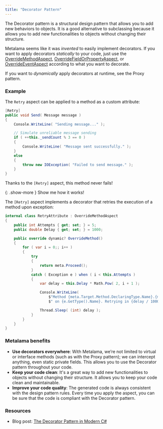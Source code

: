 ```yaml
---
title: "Decorator Pattern"
---
```


The Decorator pattern is a structural design pattern that allows you to add new behaviors to objects. It is a good
alternative to subclassing because it allows you to add new functionalities to objects without changing their structure.

Metalama seems like it was _invented_ to easily implement decorators. If you want to apply decorators _statically_ to
your code, just use
the [OverrideMethodAspect](https://doc.postsharp.net/metalama/api/metalama-framework-aspects-overridemethodaspect), [OverrideFieldOrPropertyAspect](https://doc.postsharp.net/metalama/api/metalama-framework-aspects-overridefieldorpropertyaspect),
or [OverrideEventAspect](https://doc.postsharp.net/metalama/api/metalama-framework-aspects-overrideeventaspect)
according to what you want to decorate.

If you want to _dynamically_ apply decorators at runtime, see the Proxy pattern.

### Example

The `Retry` aspect can be applied to a method as a custom attribute:

```cs
[Retry]
public void Send( Message message )
{
    Console.WriteLine( "Sending message..." );

    // Simulate unreliable message sending
    if ( ++this._sendCount % 3 == 0 )
    {
        Console.WriteLine( "Message sent successfully." );
    }
    else
    {
        throw new IOException( "Failed to send message." );
    }
}
```

Thanks to the `[Retry]` aspect, this method never fails!

{: .show-more }
Show me how it works!

The `[Retry]` aspect implements a decorator that retries the execution of a method upon exception:

```cs
internal class RetryAttribute : OverrideMethodAspect
{
    public int Attempts { get; set; } = 5;
    public double Delay { get; set; } = 1000;

    public override dynamic? OverrideMethod()
    {
        for ( var i = 0;; i++ )
        {
            try
            {
                return meta.Proceed();
            }
            catch ( Exception e ) when ( i < this.Attempts )
            {
                var delay = this.Delay * Math.Pow( 2, i + 1 );

                Console.WriteLine(
                    $"Method {meta.Target.Method.DeclaringType.Name}.{meta.Target.Method} has failed " +
                    $" on {e.GetType().Name}. Retrying in {delay / 1000} seconds... ({i + 1}/{this.Attempts})" );

                Thread.Sleep( (int) delay );
            }
        }
    }
}
```

### Metalama benefits

* **Use decorators everywhere**: With Metalama, we’re not limited to virtual or interface methods (such as with the
  Proxy pattern); we can intercept anything, even static private fields. This allows you to use the Decorator pattern
  throughout your code.
* **Keep your code clean**: It's a great way to add new functionalities to objects without changing their structure. It
  allows you to keep your code clean and maintainable.
* **Improve your code quality**: The generated code is always consistent with the design pattern rules. Every time you
  apply the aspect, you can be sure that the code is compliant with the Decorator pattern.

### Resources

* Blog post: [The Decorator Pattern in Modern C#](https://blog.postsharp.net/decorator-pattern)
